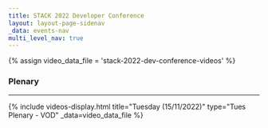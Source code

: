 ```yaml
---
title: STACK 2022 Developer Conference
layout: layout-page-sidenav
_data: events-nav
multi_level_nav: true
---
```

{% assign video_data_file = 'stack-2022-dev-conference-videos' %}

### Plenary

<hr />

{% include videos-display.html 
title="Tuesday (15/11/2022)" 
type="Tues Plenary - VOD" _data=video_data_file 
%}
